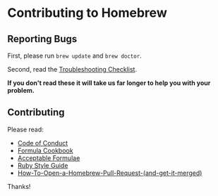 Contributing to Homebrew
========================

Reporting Bugs
--------------
First, please run `brew update` and `brew doctor`.

Second, read the [Troubleshooting Checklist](https://github.com/Homebrew/homebrew/wiki/troubleshooting).

**If you don't read these it will take us far longer to help you with your problem.**

Contributing
------------
Please read:

* [Code of Conduct](https://github.com/Homebrew/homebrew/blob/master/CODEOFCONDUCT.md)
* [Formula Cookbook](https://github.com/Homebrew/homebrew/wiki/Formula-Cookbook)
* [Acceptable Formulae](https://github.com/Homebrew/homebrew/wiki/Acceptable-Formulae)
* [Ruby Style Guide](https://github.com/styleguide/ruby)
* [How-To-Open-a-Homebrew-Pull-Request-(and-get-it-merged)](https://github.com/Homebrew/homebrew/wiki/How-To-Open-a-Homebrew-Pull-Request-(and-get-it-merged))

Thanks!
